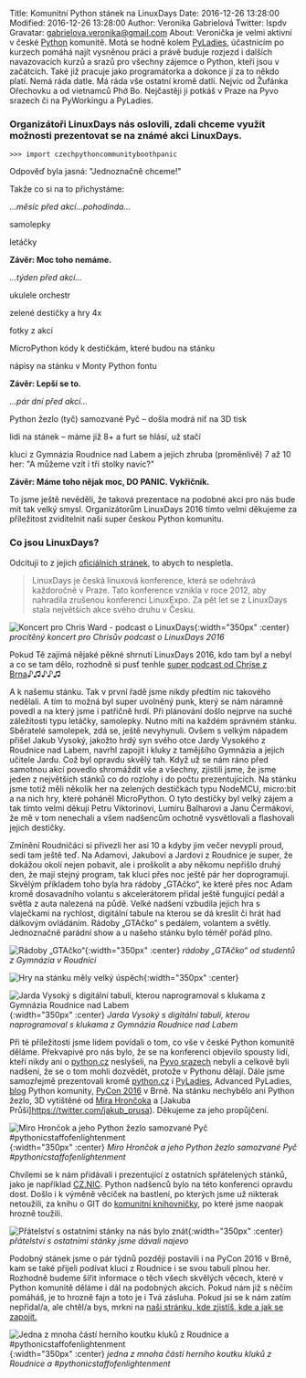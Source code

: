 Title: Komunitní Python stánek na LinuxDays
Date: 2016-12-26 13:28:00
Modified: 2016-12-26 13:28:00
Author: Veronika Gabrielová
Twitter: lspdv
Gravatar: gabrielova.veronika@gmail.com
About: Veronička je velmi aktivní v české [Python](http://python.cz/) komunitě. Motá se hodně kolem [PyLadies](http://pyladies.cz/), účastnicím po kurzech pomáhá najít vysněnou práci a právě buduje rozjezd i dalších navazovacích kurzů a srazů pro všechny zájemce o Python, kteří jsou v začátcích. Také již pracuje jako programátorka a dokonce jí za to někdo platí. Nemá ráda datle. Má ráda vše ostatní kromě datlí. Nejvíc od Žufánka Ořechovku a od vietnamců Phở Bo. Nejčastěji ji potkáš v Praze na Pyvo srazech či na PyWorkingu a PyLadies.

### Organizátoři LinuxDays nás oslovili, zdali chceme využít možnosti prezentovat se na známé akci LinuxDays. 

```
>>> import czechpythoncommunityboothpanic
```

Odpověď byla jasná: "Jednoznačně chceme!"

Takže co si na to přichystáme:

*...měsíc před akcí...pohodinda...*

samolepky

letáčky

**Závěr: Moc toho nemáme.**

*...týden před akcí...*

ukulele orchestr

zelené destičky a hry 4x

fotky z akcí

MicroPython kódy k destičkám, které budou na stánku

nápisy na stánku v Monty Python fontu

**Závěr: Lepší se to.**

*...pár dní před akcí...*

Python žezlo (tyč) samozvané Pyč – došla modrá niť na 3D tisk

lidi na stánek – máme již 8+ a furt se hlásí, už stačí

kluci z Gymnázia Roudnice nad Labem a jejich zhruba (proměnlivě) 7 až 10 her: "A můžeme vzít i tři stolky navíc?"

**Závěr: Máme toho nějak moc, DO PANIC. Vykřičník.**


To jsme ještě nevěděli, že taková prezentace na podobné akci pro nás bude mít tak velký smysl. Organizátorům LinuxDays 2016 tímto velmi děkujeme za příležitost zviditelnit naši super českou Python komunitu.
 


### Co jsou LinuxDays? 

Odcituji to z jejich [oficiálních stránek](https://www.linuxdays.cz/), to abych to nespletla.

> LinuxDays je česká linuxová konference, která se odehrává každoročně v Praze. Tato
> konference vznikla v roce 2012, aby nahradila zrušenou konferenci LinuxExpo. Za pět
> let se z LinuxDays stala největších akce svého druhu v Česku.

![Koncert pro Chris Ward - podcast o LinuxDays]({filename}/images/linuxdays_img_2389.jpg){:width="350px" :center}
*procítěný koncert pro Chrisův podcast o LinuxDays 2016*

Pokud Tě zajímá nějaké pěkné shrnutí LinuxDays 2016, kdo tam byl a nebyl a co se tam dělo, rozhodně si pusť tenhle [super podcast od Chrise z Brna](https://soundcloud.com/chris-ward-908424795/rozhovory-na-linuxdayscz-2016-radio-beat-brno-petr-simacek)♪♫♪♪♫

A k našemu stánku. Tak v první řadě jsme nikdy předtím nic takového nedělali. A tím to možná byl super uvolněný punk, který se nám náramně povedl a na který jsme i patřičně hrdí.
Při plánování došlo nejprve na suché záležitosti typu letáčky, samolepky. Nutno míti na každém správném stánku. Sběratelé samolepek, zdá se, ještě nevyhynuli.
Ovšem s velkým nápadem přišel Jakub Vysoký, jakožto hrdý syn svého otce Jardy Vysokého z Roudnice nad Labem, navrhl zapojit i kluky z tamějšího Gymnázia a jejich učitele Jardu.
Což byl opravdu skvělý tah. Když už se nám ráno před samotnou akcí povedlo shromáždit vše a všechny, zjistili jsme, že jsme jeden z největších stánků co do rozlohy i do počtu prezentujících.
Na stánku jsme totiž měli několik her na zelených destičkách typu NodeMCU, micro:bit a na nich hry, které poháněl MicroPython.
O tyto destičky byl velký zájem a tak tímto velmi děkuji Petru Viktorinovi, Lumíru Balharovi a Janu Čermákovi, že mě v tom nenechali a všem nadšencům ochotně vysvětlovali a flashovali jejich destičky.

Zmínění Roudničáci si přivezli her asi 10 a kdyby jim večer nevypli proud, sedí tam ještě teď. Na Adamovi, Jakubovi a Jardovi z Roudnice je super, že dokážou okolí nejen pobavit, ale i proškolit a aby někomu nepřišlo druhý den, že mají stejný program, tak 
kluci přes noc ještě pár her doprogramují. Skvělým příkladem toho byla hra rádoby „GTAčko“, ke které přes noc Adam kromě dosavadního volantu s akcelerátorem přidal ještě fungující pedál a světla z auta nalezená na půdě.
Velké nadšení vzbudila jejich hra s vlaječkami na rychlost, digitální tabule na kterou se dá kreslit či hrát had dálkovým ovládáním. Rádoby „GTAčko“ s pedálem, volantem a světly. Jednoznačně parádní show a u našeho stánku bylo téměř pořád plno.

![Rádoby „GTAčko“]({filename}/images/linuxdays_img_2194.jpg){:width="350px" :center}
*rádoby „GTAčko“ od studentů z Gymnázia v Roudnici*

![Hry na stánku měly velký úspěch]({filename}/images/linuxdays_img_2211.jpg){:width="350px" :center}

![Jarda Vysoký s digitální tabulí, kterou naprogramoval s klukama z Gymnázia Roudnice nad Labem]({filename}/images/linuxdays_img_2216.jpg){:width="350px" :center}
*Jarda Vysoký s digitální tabulí, kterou naprogramoval s klukama z Gymnázia Roudnice nad Labem*


Při té příležitosti jsme lidem povídali o tom, co vše v české Python komunitě děláme. Překvapivé pro nás bylo, že se na konferenci objevilo spousty lidí, kteří nikdy ani o [python.cz](http://python.cz/) neslyšeli, na [Pyvo srazech](http://pyvo.cz/) nebyli a celkově byli nadšení, že se o tom mohli dozvědět, protože v Pythonu dělají.
Dále jsme samozřejmě prezentovali kromě [python.cz](http://python.cz/) i [PyLadies](http://pyladies.cz/), Advanced PyLadies, [blog](http://blog.python.cz/) Python komunity, [PyCon 2016](https://cz.pycon.org/2016/) v Brně.
Na stánku nechybělo ani Python žezlo, 3D vytištěné od [Mira Hrončoka](https://twitter.com/hroncok) a [Jakuba Průši]https://twitter.com/jakub_prusa). Děkujeme za jeho propůjčení. 

![Miro Hrončok a jeho Python žezlo samozvané Pyč #pythonicstaffofenlightenment]({filename}/images/linuxdays_img_2158.jpg){:width="350px" :center}
*Miro Hrončok a jeho Python žezlo samozvané Pyč #pythonicstaffofenlightenment*

Chvílemi se k nám přidávali i prezentující z ostatních spřátelených stánků, jako je například [CZ.NIC](https://www.nic.cz/). Python nadšenců bylo na této konferenci opravdu dost. Došlo i k výměně věciček na bastlení, po kterých jsme už nikterak netoužili, za knihu o GIT do [komunitní knihovničky](https://github.com/pyvec/bookshelf), po které jsme naopak hrozně toužili.

![Přátelství s ostatními stánky na nás bylo znát]({filename}/images/linuxdays_img_2200.jpg){:width="350px" :center}
*přátelství s ostatními stánky jsme dávali najevo*

Podobný stánek jsme o pár týdnů později postavili i na PyCon 2016 v Brně, kam se také přijeli podívat kluci z Roudnice i se svou tabulí plnou her. 
Rozhodně budeme šířit informace o těch všech skvělých věcech, které v Python komunitě děláme i dál na podobných akcích. Pokud nám již s něčím pomáháš, je to hrozně fajn a toto je i Tvá zásluha.
Pokud jsi se k nám zatím nepřidal/a, ale chtěl/a bys, mrkni na [naši stránku, kde zjistíš, kde a jak se zapojit.](http://python.cz/zapojse/) 

![Jedna z mnoha částí herního koutku kluků z Roudnice a #pythonicstaffofenlightenment]({filename}/images/linuxdays_img_2292.jpg){:width="350px" :center}
*jedna z mnoha částí herního koutku kluků z Roudnice a #pythonicstaffofenlightenment*
